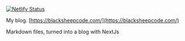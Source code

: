 [![Netlify Status](https://api.netlify.com/api/v1/badges/54ab69dd-1ada-4558-9bb9-5ff3b5b8f124/deploy-status)](https://app.netlify.com/sites/amazing-turing-828569/deploys)

My blog. [https://blacksheepcode.com/](https://blacksheepcode.com/)

Markdown files, turned into a blog with NextJs

